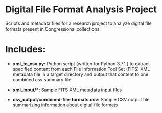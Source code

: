 # Digital File Format Analysis Project

Scripts and metadata files for a research project to analyze digital file formats present in Congressional collections.

# Includes:

  - **xml_to_csv.py:**  Python script (written for Python 3.7.1.) to extract specified content from each File Information Tool Set (FITS) XML metadata file in a target directory and output that content to one combined csv summary file

  - **xml_input/*:**  Sample FITS XML metadata input files

  - **csv_output/combined-file-formats.csv:**  Sample CSV output file summarizing information about digital file formats
